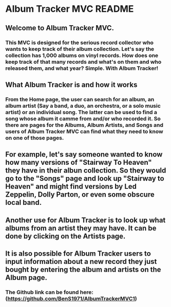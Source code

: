 # Album Tracker MVC README
## Welcome to Album Tracker MVC.

### This MVC is designed for the serious record collector who wants to keep track of their album collection. Let's say the collection has 1,000 albums on vinyl records. How does one keep track of that many records and what's on them and who released them, and what year? Simple. With Album Tracker!

## What Album Tracker is and how it works

### From the Home page, the user can search for an album, an album artist (Say a band, a duo, an orchestra, or a solo music artist) or an individual song. The latter can be used to find a song whose album it camme from and/or who recorded it. So there are pages for the Albums, Album Artists, and Songs and users of Album Tracker MVC can find what they need to know on one of those pages.

## For example, let's say someone wanted to know how many versions of "Stairway To Heaven" they have in their albun collection. So they would go to the "Songs" page and look up "Stairway to Heaven" and might find versions by Led Zeppelin, Dolly Parton, or even some obscure local band.

## Another use for Album Tracker is to look up what albums from an artist they may have. It can be done by clicking on the Artists page.

## It is also possible for Album Tracker users to input information about a new record they just bought by entering the album and artists on the Album page.


### The Github link can be found here:(https://github.com/BenS1971/AlbumTrackerMVC1) 


